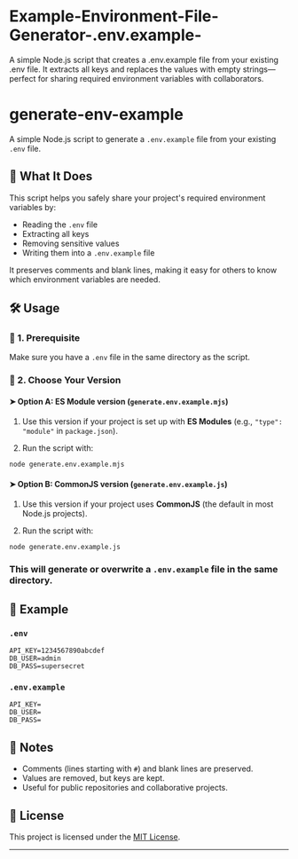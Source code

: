 # Example-Environment-File-Generator-.env.example-

A simple Node.js script that creates a .env.example file from your existing .env file. It extracts all keys and replaces the values with empty strings—perfect for sharing required environment variables with collaborators.

# generate-env-example

A simple Node.js script to generate a `.env.example` file from your existing `.env` file.

## 🚀 What It Does

This script helps you safely share your project's required environment variables by:

- Reading the `.env` file
- Extracting all keys
- Removing sensitive values
- Writing them into a `.env.example` file

It preserves comments and blank lines, making it easy for others to know which environment variables are needed.

## 🛠 Usage

### 🧱 1. Prerequisite

Make sure you have a `.env` file in the same directory as the script.

### 🧪 2. Choose Your Version

#### ➤ Option A: **ES Module** version (`generate.env.example.mjs`)

1. Use this version if your project is set up with **ES Modules** (e.g., `"type": "module"` in `package.json`).

2. Run the script with:

```bash
node generate.env.example.mjs
```

#### ➤ Option B: **CommonJS** version (`generate.env.example.js`)

1. Use this version if your project uses **CommonJS** (the default in most Node.js projects).

2. Run the script with:

```bash
node generate.env.example.js
```

### This will generate or overwrite a `.env.example` file in the same directory.

## 📂 Example

### `.env`

```env
API_KEY=1234567890abcdef
DB_USER=admin
DB_PASS=supersecret
```

### `.env.example`

```env
API_KEY=
DB_USER=
DB_PASS=
```

## 📎 Notes

- Comments (lines starting with `#`) and blank lines are preserved.
- Values are removed, but keys are kept.
- Useful for public repositories and collaborative projects.

## 📄 License

This project is licensed under the [MIT License](LICENSE).

---
